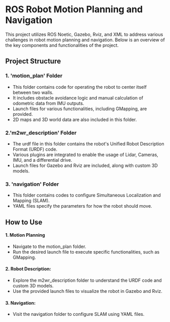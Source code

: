 # ROS Robot Motion Planning and Navigation
This project utilizes ROS Noetic, Gazebo, Rviz, and XML to address various challenges in robot motion planning and navigation. Below is an overview of the key components and functionalities of the project.

## Project Structure
### 1. 'motion_plan' Folder
- This folder contains code for operating the robot to center itself between two walls.
- It includes obstacle avoidance logic and manual calculation of odometric data from IMU outputs.
- Launch files for various functionalities, including GMapping, are provided.
- 2D maps and 3D world data are also included in this folder.

### 2.'m2wr_description' Folder
- The urdf file in this folder contains the robot's Unified Robot Description Format (URDF) code.
- Various plugins are integrated to enable the usage of Lidar, Cameras, IMU, and a differential drive.
- Launch files for Gazebo and Rviz are included, along with custom 3D models.

### 3. 'navigation' Folder
- This folder contains codes to configure Simultaneous Localization and Mapping (SLAM).
- YAML files specify the parameters for how the robot should move.

## How to Use
#### 1. Motion Planning
- Navigate to the motion_plan folder.
- Run the desired launch file to execute specific functionalities, such as GMapping.
#### 2. Robot Description:
- Explore the m2wr_description folder to understand the URDF code and custom 3D models.
- Use the provided launch files to visualize the robot in Gazebo and Rviz.
#### 3. Navigation:
- Visit the navigation folder to configure SLAM using YAML files.
